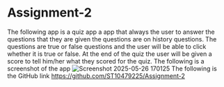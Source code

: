 # Assignment-2
The following app is a quiz app a app that always the user to answer the questions that they are given the questions are on history questions. The questions are true or false questions and the user will be able to click whether it is true or false. At the end of the quiz the user will be given a score to tell him/her what they scored for the quiz.
The following is a screenshot of the app
![Screenshot 2025-05-26 170125](https://github.com/user-attachments/assets/807cd513-695d-44ec-8d20-94b1ba4bee74)
The following is the GitHub link https://github.com/ST10479225/Assignment-2

